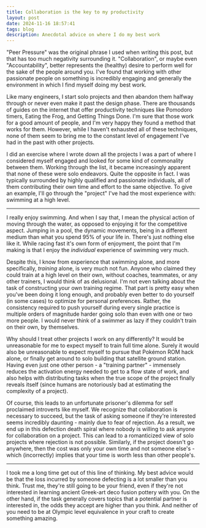```yaml
---
title: Collaboration is the key to my productivity
layout: post
date: 2024-11-16 18:57:41
tags: blog
description: Anecdotal advice on where I do my best work
---
```

"Peer Pressure" was the original phrase I used when writing this post, but that has too much negativity surrounding it. "Collaboration", or maybe even "Accountability", better represents the (healthy) desire to perform well for the sake of the people around you. I've found that working with other passionate people on something is incredibly engaging and generally the environment in which I find myself doing my best work.

Like many engineers, I start solo projects and then abandon them halfway through or never even make it past the design phase. There are thousands of guides on the internet that offer productivity techniques like Pomodoro timers, Eating the Frog, and Getting Things Done. I'm sure that those work for a good amount of people, and I'm very happy they found a method that works for them. However, while I haven't exhausted all of these techniques, none of them seem to bring me to the constant level of engagement I've had in the past with other projects.

I did an exercise where I wrote down all the projects I was a part of where I considered myself engaged and looked for some kind of commonality between them. Working through the list, it became increasingly apparent that none of these were solo endeavors. Quite the opposite in fact. I was typically surrounded by highly qualified and passionate individuals, all of them contributing their own time and effort to the same objective. To give an example, I'll go through the "project" I've had the most experience with: swimming at a high level.

---
I really enjoy swimming. And when I say that, I mean the physical action of moving through the water, as opposed to enjoying it for the competitive aspect. Jumping in a pool, the dynamic movements, being in a different medium than what you spend 95% of your life in. There's just nothing else like it. While racing fast it's own form of enjoyment, the point that I'm making is that I enjoy the *individual* experience of swimming very much. 

Despite this, I know from experience that swimming alone, and more specifically, *training* alone, is very much not fun. Anyone who claimed they could train at a high level on their own, without coaches, teammates, or any other trainers, I would think of as delusional. I'm not even talking about the task of constructing your own training regime. That part is pretty easy when you've been doing it long enough, and probably even better to do yourself (in some cases) to optimize for personal preferences. Rather, the consistency required to push yourself during every single practice is multiple orders of magnitude harder going solo than even with one or two more people. I would never think of a swimmer as lazy if they couldn't train on their own, by themselves.

Why should I treat other projects I work on any differently? It would be unreasonable for me to expect myself to train full time alone. Surely it would also be unreasonable to expect myself to pursue that Pokémon ROM hack alone, or finally get around to solo building that satellite ground station. Having even just one other person - a "training partner" - immensely reduces the activation energy needed to get to a flow state of work, and also helps with distributing tasks when the true scope of the project finally reveals itself (since humans are notoriously bad at estimating the complexity of a project).

Of course, this leads to an unfortunate prisoner's dilemma for self proclaimed introverts like myself. We recognize that collaboration is necessary to succeed, but the task of asking someone if they're interested seems incredibly daunting - mainly due to fear of rejection. As a result, we end up in this defection death spiral where nobody is willing to ask anyone for collaboration on a project. This can lead to a romanticized view of solo projects where rejection is not possible. Similarly, if the project doesn't go anywhere, then the cost was only your own time and not someone else's - which (incorrectly) implies that your time is worth less than other people's.

---
I took me a long time get out of this line of thinking. My best advice would be that the loss incurred by someone defecting is a lot smaller than you think. Trust me, they're still going to be your friend, even if they're not interested in learning ancient Greek-art deco fusion pottery with you. On the other hand, if the task generally covers topics that a potential partner is interested in, the odds they accept are higher than you think. And neither of you need to be at Olympic level equivalence in your craft to create something amazing.
